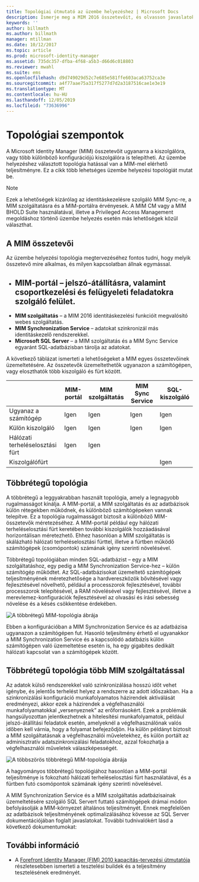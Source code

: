 ```yaml
---
title: Topológiai útmutató az üzembe helyezéshez | Microsoft Docs
description: Ismerje meg a MIM 2016 összetevőit, és olvasson javaslatokat arról, hogyan telepheti őket a környezetben.
keywords: ''
author: billmath
ms.author: billmath
manager: mtillman
ms.date: 10/12/2017
ms.topic: article
ms.prod: microsoft-identity-manager
ms.assetid: 735dc357-dfba-4f68-a5b3-d66d6c018803
ms.reviewer: mwahl
ms.suite: ems
ms.openlocfilehash: d9d749029d52c7e685e581ffe603aca63752ca3e
ms.sourcegitcommit: a4f77aae75a317f5277d7d2a3187516cae1e3e19
ms.translationtype: MT
ms.contentlocale: hu-HU
ms.lasthandoff: 12/05/2019
ms.locfileid: "73636996"
---
```

# <a name="topology-considerations"></a>Topológiai szempontok
A Microsoft Identity Manager (MIM) összetevőit ugyanarra a kiszolgálóra, vagy több különböző konfigurációjú kiszolgálóra is telepítheti. Az üzembe helyezéshez választott topológia hatással van a MIM-mel elérhető teljesítményre. Ez a cikk több lehetséges üzembe helyezési topológiát mutat be.


> [!NOTE]
> Ezek a lehetőségek kizárólag az identitáskezelésre szolgáló MIM Sync-re, a MIM szolgáltatásra és a MIM-portálra érvényesek.  A MIM CM vagy a MIM BHOLD Suite használatával, illetve a Privileged Access Management megoldáshoz történő üzembe helyezés esetén más lehetőségek közül választhat.


## <a name="mim-components"></a>A MIM összetevői
Az üzembe helyezési topológia megtervezéséhez fontos tudni, hogy melyik összetevő mire alkalmas, és milyen kapcsolatban állnak egymással.

- <a name="mim-portal---an-interface-for-password-resets-group-management-and-administrative-operations"></a>**MIM-portál** – jelszó-átállításra, valamint csoportkezelési és felügyeleti feladatokra szolgáló felület.
    -
- **MIM szolgáltatás** – a MIM 2016 identitáskezelési funkcióit megvalósító webes szolgáltatás.
- **MIM Synchronization Service** – adatokat szinkronizál más identitáskezelő rendszerekkel.
- **Microsoft SQL Server** – a MIM szolgáltatás és a MIM Sync Service egyaránt SQL-adatbázisban tárolja az adatokat.

A következő táblázat ismerteti a lehetőségeket a MIM egyes összetevőinek üzemeltetésére. Az összetevők üzemeltethetők ugyanazon a számítógépen, vagy eloszthatók több kiszolgáló és fürt között.

| | MIM-portál | MIM szolgáltatás | MIM Sync Service | SQL-kiszolgáló |
| --- | --- | --- | --- | --- |
| Ugyanaz a számítógép | Igen | Igen | Igen | Igen |
| Külön kiszolgáló | Igen | Igen | Igen | Igen |
| Hálózati terheléselosztási fürt | Igen | Igen | | |
| Kiszolgálófürt | | | | Igen |


## <a name="multitier-topology"></a>Többrétegű topológia
A többrétegű a leggyakrabban használt topológia, amely a legnagyobb rugalmasságot kínálja. A MIM-portál, a MIM szolgáltatás és az adatbázisok külön rétegekben működnek, és különböző számítógépeken vannak telepítve. Ez a topológia rugalmasságot biztosít a különböző MIM-összetevők méretezéséhez. A MIM-portál például egy hálózati terheléselosztási fürt keretében további kiszolgálók hozzáadásával horizontálisan méretezhető. Ehhez hasonlóan a MIM szolgáltatás is skálázható hálózati terheléselosztási fürttel, illetve a fürtben működő számítógépek (csomópontok) számának igény szerinti növelésével.

Többrétegű topológiában minden SQL-adatbázist – egy a MIM szolgáltatáshoz, egy pedig a MIM Synchronization Service-hez – külön számítógép működtet. Az SQL-adatbázisokat üzemeltető számítógépek teljesítményének méretezhetősége a hardvereszközök bővítésével vagy fejlesztésével növelhető, például a processzorok fejlesztésével, további processzorok telepítésével, a RAM növelésével vagy fejlesztésével, illetve a merevlemez-konfigurációk fejlesztésével az olvasási és írási sebesség növelése és a késés csökkentése érdekében.

![A többrétegű MIM-topológia ábrája](media/MIM-topo-multitier.png)

Ebben a konfigurációban a MIM Synchronization Service és az adatbázisa ugyanazon a számítógépen fut. Hasonló teljesítmény érhető el ugyanakkor a MIM Synchronization Service és a kapcsolódó adatbázis külön számítógépen való üzemeltetése esetén is, ha egy gigabites dedikált hálózati kapcsolat van a számítógépek között.


## <a name="multitier-topology-with-multiple-mim-services"></a>Többrétegű topológia több MIM szolgáltatással
Az adatok külső rendszerekkel való szinkronizálása hosszú időt vehet igénybe, és jelentős terhelést helyez a rendszerre az adott időszakban. Ha a szinkronizálási konfiguráció munkafolyamatos házirendek aktiválását eredményezi, akkor ezek a házirendek a végfelhasználói munkafolyamatokkal „versenyeznek” az erőforrásokért. Ezek a problémák hangsúlyozottan jelentkezhetnek a hitelesítési munkafolyamatok, például jelszó-átállítási feladatok esetén, amelyeknél a végfelhasználónak valós időben kell várnia, hogy a folyamat befejeződjön. Ha külön példányt biztosít a MIM szolgáltatásnak a végfelhasználói műveletekhez, és külön portált az adminisztratív adatszinkronizálási feladatokhoz, azzal fokozhatja a végfelhasználói műveletek válaszképességét.

![A többszörös többrétegű MIM-topológia ábrája](media/MIM-topo-multitier-multiservice.png)

A hagyományos többrétegű topológiához hasonlóan a MIM-portál teljesítménye is fokozható hálózati terheléselosztási fürt használatával, és a fürtben futó csomópontok számának igény szerinti növelésével.

A MIM Synchronization Service és a MIM szolgáltatás adatbázisainak üzemeltetésére szolgáló SQL Servert futtató számítógépek drámai módon befolyásolják a MIM-környezet általános teljesítményét. Ennek megfelelően az adatbázisok teljesítményének optimalizálásához kövesse az SQL Server dokumentációjában foglalt javaslatokat. További tudnivalókért lásd a következő dokumentumokat:

## <a name="see-also"></a>További információ

- A [Forefront Identity Manager (FIM) 2010 kapacitás-tervezési útmutatója](https://www.microsoft.com/en-us/download/details.aspx?id=7437) részletesebben ismerteti a tesztelési buildek és a teljesítmény tesztelésének eredményét.
